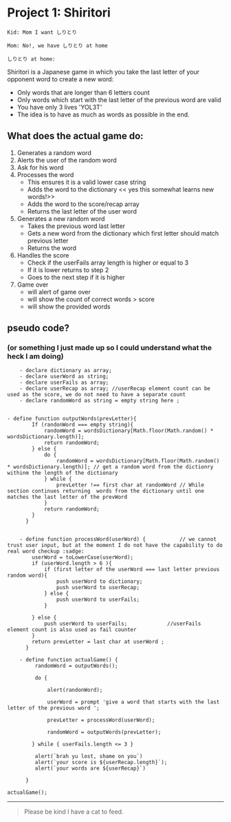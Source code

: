 # Project 1: Shiritori

`Kid: Mom I want しりとり`

`Mom: No!, we have しりとり at home`

`しりとり at home:`

Shiritori is a Japanese game in which you take the last letter of your opponent word to create a new word:

- Only words that are longer than 6 letters count
- Only words which start with the last letter of the previous word are valid
- You have only 3 lives 'YOL3T'
- The idea is to have as much as words as possible in the end.



## What does the actual game do:
1. Generates a random word
2. Alerts the user of the random word
3. Ask for his word
4. Processes the word 
	- This ensures it is a valid lower case string
	- Adds the word to the dictionary  << yes this somewhat learns new words!>>
	- Adds the word to the score/recap array
	- Returns the last letter of the user word
5. Generates a new random word
	- Takes the previous word last letter
	- Gets a new word from the dictionary which first letter should match previous letter
	- Returns the word
6. Handles the score
	- Check if the userFails array length is higher or equal to 3
	- If it is lower returns to step 2 
	- Goes to the next step if it is higher
7. Game over
	- will alert of game over 
	- will show the count of correct words > score
	- will show the provided words


	
## pseudo code? 
### (or something I just made up so I could understand what the heck I am doing)
```
 	- declare dictionary as array;
 	- declare userWord as string;
 	- declare userFails as array;
 	- declare userRecap as array; //userRecap element count can be used as the score, we do not need to have a separate count 
 	- declare randomWord as string = empty string here ;


- define function outputWords(prevLetter){
   	  	If (randonWord === empty string){
			randomWord = wordsDictionary[Math.floor(Math.random() * wordsDictionary.length)];
			return randomWord;
		} else {
			do {
				randomWord = wordsDictionary[Math.floor(Math.random() * wordsDictionary.length)]; // get a random word from the dictionry withinm the length of the dictionary
			} while {
				prevLetter !== first char at randomWord // While section continues returning  words from the dictionary until one matches the last letter of the prevWord
			}
			return randomWord;
   	  	}
   	  }


 	- define function processWord(userWord) {			// we cannot trust user input, but at the moment I do not have the capability to do real word checkup :sadge:
 		userWord = toLowerCase(userWord);
		if (userWord.length > 6 ){	
			if (first letter of the userWord === last letter previous random word){
				push userWord to dictionary;
				push userWord to userRecap;
			} else {
				push userWord to userFails;
			}
 			
 		} else {
			push userWord to userFails;				//userFails element count is also used as fail counter
 		}	
 		return prevLetter = last char at userWord ;
   	  }
   	  
   	- define function actualGame() {
   	 	 randomWord = outputWords();
		 
		 do {

			 alert(randonWord);
		 
			 userWord = prompt 'give a word that starts with the last letter of the previous word ';

			 prevLetter = processWord(userWord);

			 randomWord = outputWords(prevLetter);
		
		} while { userFails.length <= 3 }

		 alert(`brah yu lost, shame on you`) 
		 alert(`your score is ${userRecap.length}`); 
		 alert(`your words are ${userRecap}`)
   	 	
   	  }

actualGame();
```

---

>Please be kind I have a cat to feed.
   	  
   	  